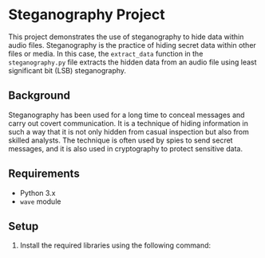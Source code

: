 # Steganography Project

This project demonstrates the use of steganography to hide data within audio files. Steganography is the practice of hiding secret data within other files or media. In this case, the `extract_data` function in the `steganography.py` file extracts the hidden data from an audio file using least significant bit (LSB) steganography.

## Background
Steganography has been used for a long time to conceal messages and carry out covert communication. It is a technique of hiding information in such a way that it is not only hidden from casual inspection but also from skilled analysts. The technique is often used by spies to send secret messages, and it is also used in cryptography to protect sensitive data.

## Requirements
- Python 3.x
- `wave` module

## Setup
1. Install the required libraries using the following command:

